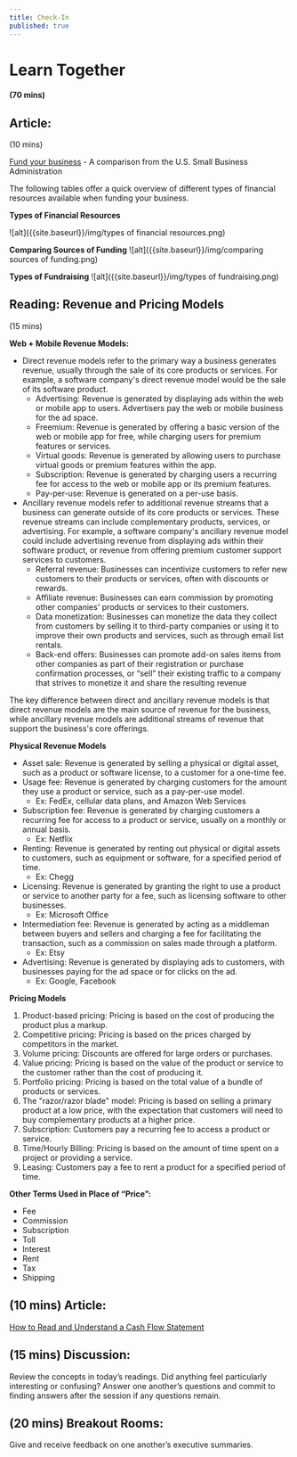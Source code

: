 ```yaml
---
title: Check-In
published: true
---
```

# Learn Together
#### (70 mins)


## Article:
(10 mins)

[Fund your business](https://www.sba.gov/business-guide/plan-your-business/fund-your-business) - A comparison from the U.S. Small Business Administration

The following tables offer a quick overview of different types of financial resources available when funding your business.

**Types of Financial Resources**

![alt]({{site.baseurl}}/img/types of financial resources.png)

**Comparing Sources of Funding**
![alt]({{site.baseurl}}/img/comparing sources of funding.png)

**Types of Fundraising**
![alt]({{site.baseurl}}/img/types of fundraising.png)

## Reading: Revenue and Pricing Models
(15 mins) 

**Web + Mobile Revenue Models:**
* Direct revenue models refer to the primary way a business generates revenue, usually through the sale of its core products or services. For example, a software company's direct revenue model would be the sale of its software product.
    * Advertising: Revenue is generated by displaying ads within the web or mobile app to users. Advertisers pay the web or mobile business for the ad space.
    * Freemium: Revenue is generated by offering a basic version of the web or mobile app for free, while charging users for premium features or services.
    * Virtual goods: Revenue is generated by allowing users to purchase virtual goods or premium features within the app.
    * Subscription: Revenue is generated by charging users a recurring fee for access to the web or mobile app or its premium features.
    * Pay-per-use: Revenue is generated on a per-use basis.
* Ancillary revenue models refer to additional revenue streams that a business can generate outside of its core products or services. These revenue streams can include complementary products, services, or advertising. For example, a software company's ancillary revenue model could include advertising revenue from displaying ads within their software product, or revenue from offering premium customer support services to customers.
    * Referral revenue: Businesses can incentivize customers to refer new customers to their products or services, often with discounts or rewards.
    * Affiliate revenue: Businesses can earn commission by promoting other companies' products or services to their customers. 
    * Data monetization: Businesses can monetize the data they collect from customers by selling it to third-party companies or using it to improve their own products and services, such as through email list rentals.
    * Back-end offers: Businesses can promote add-on sales items from other companies as part of their registration or purchase confirmation processes, or “sell” their existing traffic to a company that strives to monetize it and share the resulting revenue

The key difference between direct and ancillary revenue models is that direct revenue models are the main source of revenue for the business, while ancillary revenue models are additional streams of revenue that support the business's core offerings.

**Physical Revenue Models**
* Asset sale: Revenue is generated by selling a physical or digital asset, such as a product or software license, to a customer for a one-time fee.
* Usage fee: Revenue is generated by charging customers for the amount they use a product or service, such as a pay-per-use model.
    * Ex: FedEx, cellular data plans, and Amazon Web Services
* Subscription fee: Revenue is generated by charging customers a recurring fee for access to a product or service, usually on a monthly or annual basis.
    * Ex: Netflix
* Renting: Revenue is generated by renting out physical or digital assets to customers, such as equipment or software, for a specified period of time.
    * Ex: Chegg
* Licensing: Revenue is generated by granting the right to use a product or service to another party for a fee, such as licensing software to other businesses.
    * Ex: Microsoft Office
* Intermediation fee: Revenue is generated by acting as a middleman between buyers and sellers and charging a fee for facilitating the transaction, such as a commission on sales made through a platform.
    * Ex: Etsy
* Advertising: Revenue is generated by displaying ads to customers, with businesses paying for the ad space or for clicks on the ad.
    * Ex: Google, Facebook

**Pricing Models**
1. Product-based pricing: Pricing is based on the cost of producing the product plus a markup.
2. Competitive pricing: Pricing is based on the prices charged by competitors in the market.
3. Volume pricing: Discounts are offered for large orders or purchases.
4. Value pricing: Pricing is based on the value of the product or service to the customer rather than the cost of producing it.
5. Portfolio pricing: Pricing is based on the total value of a bundle of products or services.
6. The "razor/razor blade" model: Pricing is based on selling a primary product at a low price, with the expectation that customers will need to buy complementary products at a higher price.
7. Subscription: Customers pay a recurring fee to access a product or service.
8. Time/Hourly Billing: Pricing is based on the amount of time spent on a project or providing a service.
9. Leasing: Customers pay a fee to rent a product for a specified period of time.

**Other Terms Used in Place of “Price”:**
* Fee
* Commission
* Subscription
* Toll
* Interest
* Rent
* Tax
* Shipping

## (10 mins) Article: 
[How to Read and Understand a Cash Flow Statement](https://online.hbs.edu/blog/post/how-to-read-a-cash-flow-statement)

## (15 mins) Discussion: 
Review the concepts in today’s readings. Did anything feel particularly interesting or confusing?  Answer one another’s questions and commit to finding answers after the session if any questions remain.

## (20 mins) Breakout Rooms: 
Give and receive feedback on one another’s executive summaries.
